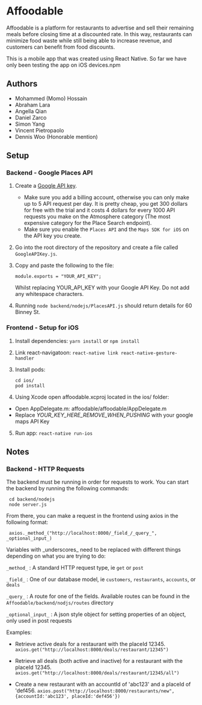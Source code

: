 # Affoodable

Affoodable is a platform for restaurants to advertise and sell their remaining meals before closing time at a discounted
rate. In this way, restaurants can minimize food waste while still being able to increase revenue, and customers can
benefit from food discounts.

This is a mobile app that was created using React Native. So far we have only been testing the app on iOS devices.npm

## Authors

- Mohammed (Momo) Hossain
- Abraham Lara
- Angella Qian
- Daniel Zarco
- Simon Yang
- Vincent Pietropaolo
- Dennis Woo (Honorable mention)

## Setup

### Backend - Google Places API

1. Create a [Google API key](https://developers.google.com/places/web-service/get-api-key).
    - Make sure you add a billing account, otherwise you can only make up to 5 API request per day. It is pretty cheap,
    you get 300 dollars for free with the trial and it costs 4 dollars for every 1000 API requests you make on the
    Atmosphere category (The most expensive category for the Place Search endpoint).
    - Make sure you enable the `Places API` and the `Maps SDK for iOS` on the API key you create.
2. Go into the root directory of the repository and create a file called `GoogleAPIKey.js`.
3. Copy and paste the following to the file:

    ```
    module.exports = "YOUR_API_KEY";
    ```

    Whilst replacing YOUR_API_KEY with your Google API Key.  Do not add any whitespace characters.
4. Running `node backend/nodejs/PlacesAPI.js` should return details for 60 Binney St.

### Frontend - Setup for iOS

1. Install dependencies: `yarn install` or `npm install`
2. Link react-navigatoon: `react-native link react-native-gesture-handler`
3. Install pods:

    ```
    cd ios/
    pod install
    ```

4. Using Xcode open affoodable.xcproj located in the ios/ folder:
  - Open AppDelegate.m: affoodable/affoodable/AppDelegate.m
  - Replace _YOUR_KEY_HERE_REMOVE_WHEN_PUSHING_ with your google maps API Key
5. Run app: `react-native run-ios`

## Notes

### Backend - HTTP Requests

The backend must be running in order for requests to work. You can start the backend by running the following commands: 

   ```
    cd backend/nodejs
    node server.js
   ```

From there, you can make a request in the frontend using axios in the following format:

   ```
    axios._method_("http://localhost:8000/_field_/_query_", _optional_input_)
   ```

Variables with \_underscores\_ need to be replaced with different things depending on what you are trying to do:

`_method_` : A standard HTTP request type, ie `get` or `post`

`_field_` : One of our database model, ie `customers`, `restaurants`, `accounts`, or `deals`

`_query_` : A route for one of the fields. Available routes can be found in the `Affoodable/backend/nodjs/routes` directory

`_optional_input_` : A json style object for setting properties of an object, only used in post requests

Examples:

- Retrieve active deals for a restaurant with the placeId 12345.
`axios.get("http://localhost:8000/deals/restaurant/12345")`

- Retrieve all deals (both active and inactive) for a restaurant with the placeId 12345.
`axios.get("http://localhost:8000/deals/restaurant/12345/all")`

- Create a new restaurant with an accountId of 'abc123' and a placeId of 'def456.
`axios.post("http://localhost:8000/restaurants/new", {accountId:'abc123', placeId:'def456'})`
